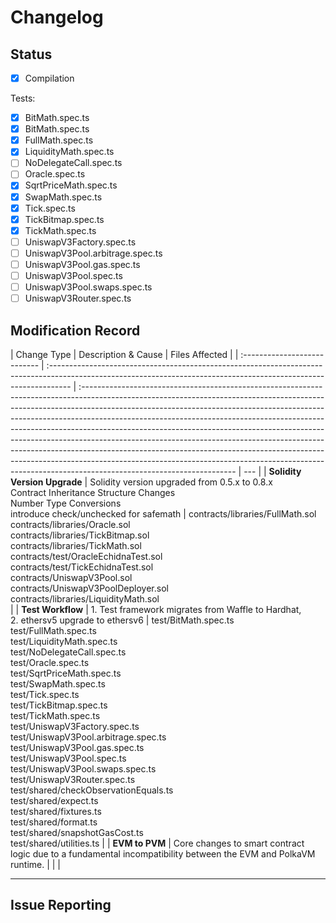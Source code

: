 # Changelog

## Status

- [x] Compilation

Tests:

- [x] BitMath.spec.ts
- [x] BitMath.spec.ts
- [x] FullMath.spec.ts
- [x] LiquidityMath.spec.ts
- [ ] NoDelegateCall.spec.ts
- [ ] Oracle.spec.ts
- [x] SqrtPriceMath.spec.ts
- [x] SwapMath.spec.ts
- [x] Tick.spec.ts
- [x] TickBitmap.spec.ts
- [x] TickMath.spec.ts
- [ ] UniswapV3Factory.spec.ts
- [ ] UniswapV3Pool.arbitrage.spec.ts
- [ ] UniswapV3Pool.gas.spec.ts
- [ ] UniswapV3Pool.spec.ts
- [ ] UniswapV3Pool.swaps.spec.ts
- [ ] UniswapV3Router.spec.ts

## Modification Record

| Change Type                  | Description & Cause                                                                                                                                                | Files Affected                                                                                                                                                                                                                                                                                                                                                                                                                                                                                                                                                                                                                                                                          |
| :--------------------------- | :----------------------------------------------------------------------------------------------------------------------------------------------------------------- | :-------------------------------------------------------------------------------------------------------------------------------------------------------------------------------------------------------------------------------------------------------------------------------------------------------------------------------------------------------------------------------------------------------------------------------------------------------------------------------------------------------------------------------------------------------------------------------------------------------------------------------------------------------------------------------------- | --- |
| **Solidity Version Upgrade** | Solidity version upgraded from 0.5.x to 0.8.x <br> Contract Inheritance Structure Changes <br> Number Type Conversions <br> introduce check/unchecked for safemath | contracts/libraries/FullMath.sol <br>contracts/libraries/Oracle.sol <br>contracts/libraries/TickBitmap.sol <br>contracts/libraries/TickMath.sol <br>contracts/test/OracleEchidnaTest.sol <br>contracts/test/TickEchidnaTest.sol <br>contracts/UniswapV3Pool.sol <br>contracts/UniswapV3PoolDeployer.sol <br>contracts/libraries/LiquidityMath.sol <br>                                                                                                                                                                                                                                                                                                                                  |
| **Test Workflow**            | 1. Test framework migrates from Waffle to Hardhat, <br>2. ethersv5 upgrade to ethersv6                                                                             | test/BitMath.spec.ts <br>test/FullMath.spec.ts <br>test/LiquidityMath.spec.ts <br>test/NoDelegateCall.spec.ts <br>test/Oracle.spec.ts <br>test/SqrtPriceMath.spec.ts <br>test/SwapMath.spec.ts <br>test/Tick.spec.ts <br>test/TickBitmap.spec.ts <br>test/TickMath.spec.ts <br>test/UniswapV3Factory.spec.ts <br>test/UniswapV3Pool.arbitrage.spec.ts <br>test/UniswapV3Pool.gas.spec.ts <br>test/UniswapV3Pool.spec.ts <br>test/UniswapV3Pool.swaps.spec.ts <br>test/UniswapV3Router.spec.ts <br>test/shared/checkObservationEquals.ts <br>test/shared/expect.ts <br>test/shared/fixtures.ts <br>test/shared/format.ts <br>test/shared/snapshotGasCost.ts <br>test/shared/utilities.ts |
| **EVM to PVM**               | Core changes to smart contract logic due to a fundamental incompatibility between the EVM and PolkaVM runtime.                                                     |                                                                                                                                                                                                                                                                                                                                                                                                                                                                                                                                                                                                                                                                                         |     |

---

## Issue Reporting
